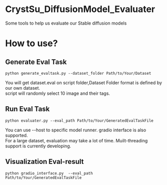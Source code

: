 # CrystSu_DiffusionModel_Evaluater
Some tools to help us evaluate our Stable diffusion models


# How to use?  
## Generate Eval Task 
```
python generate_evaltask.py --dataset_folder Path/to/Your/Dataset
```
You will get dataset.eval on script folder,Dataset Folder format is defined by our own dataset.  
script will randomly select 10 image and their tags.  

## Run Eval Task  
```  
python evaluater.py --eval_path Path/to/Your/GeneratedEvalTaskFile  
```
You can use --host to specific model runner. gradio interface is also supported.  
For a large dataset, evaluation may take a lot of time. Muilt-threading support is currently developing.  

## Visualization Eval-result  
```
python gradio_interface.py  --eval_path Path/to/Your/GeneratedEvalTaskFile
```
